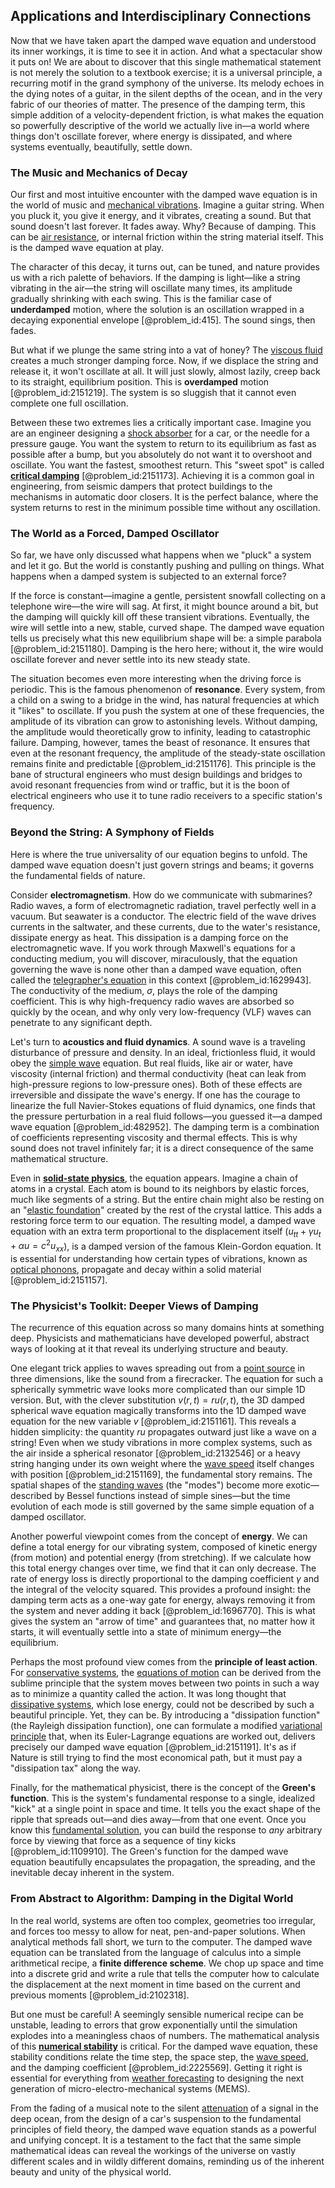 ## Applications and Interdisciplinary Connections

Now that we have taken apart the damped wave equation and understood its inner workings, it is time to see it in action. And what a spectacular show it puts on! We are about to discover that this single mathematical statement is not merely the solution to a textbook exercise; it is a universal principle, a recurring motif in the grand symphony of the universe. Its melody echoes in the dying notes of a guitar, in the silent depths of the ocean, and in the very fabric of our theories of matter. The presence of the damping term, this simple addition of a velocity-dependent friction, is what makes the equation so powerfully descriptive of the world we actually live in—a world where things don't oscillate forever, where energy is dissipated, and where systems eventually, beautifully, settle down.

### The Music and Mechanics of Decay

Our first and most intuitive encounter with the damped wave equation is in the world of music and [mechanical vibrations](@article_id:166926). Imagine a guitar string. When you pluck it, you give it energy, and it vibrates, creating a sound. But that sound doesn't last forever. It fades away. Why? Because of damping. This can be [air resistance](@article_id:168470), or internal friction within the string material itself. This is the damped wave equation at play.

The character of this decay, it turns out, can be tuned, and nature provides us with a rich palette of behaviors. If the damping is light—like a string vibrating in the air—the string will oscillate many times, its amplitude gradually shrinking with each swing. This is the familiar case of **underdamped** motion, where the solution is an oscillation wrapped in a decaying exponential envelope [@problem_id:415]. The sound sings, then fades.

But what if we plunge the same string into a vat of honey? The [viscous fluid](@article_id:171498) creates a much stronger damping force. Now, if we displace the string and release it, it won't oscillate at all. It will just slowly, almost lazily, creep back to its straight, equilibrium position. This is **overdamped** motion [@problem_id:2151219]. The system is so sluggish that it cannot even complete one full oscillation.

Between these two extremes lies a critically important case. Imagine you are an engineer designing a [shock absorber](@article_id:177418) for a car, or the needle for a pressure gauge. You want the system to return to its equilibrium as fast as possible after a bump, but you absolutely do not want it to overshoot and oscillate. You want the fastest, smoothest return. This "sweet spot" is called **[critical damping](@article_id:154965)** [@problem_id:2151173]. Achieving it is a common goal in engineering, from seismic dampers that protect buildings to the mechanisms in automatic door closers. It is the perfect balance, where the system returns to rest in the minimum possible time without any oscillation.

### The World as a Forced, Damped Oscillator

So far, we have only discussed what happens when we "pluck" a system and let it go. But the world is constantly pushing and pulling on things. What happens when a damped system is subjected to an external force?

If the force is constant—imagine a gentle, persistent snowfall collecting on a telephone wire—the wire will sag. At first, it might bounce around a bit, but the damping will quickly kill off these transient vibrations. Eventually, the wire will settle into a new, stable, curved shape. The damped wave equation tells us precisely what this new equilibrium shape will be: a simple parabola [@problem_id:2151180]. Damping is the hero here; without it, the wire would oscillate forever and never settle into its new steady state.

The situation becomes even more interesting when the driving force is periodic. This is the famous phenomenon of **resonance**. Every system, from a child on a swing to a bridge in the wind, has natural frequencies at which it "likes" to oscillate. If you push the system at one of these frequencies, the amplitude of its vibration can grow to astonishing levels. Without damping, the amplitude would theoretically grow to infinity, leading to catastrophic failure. Damping, however, tames the beast of resonance. It ensures that even at the resonant frequency, the amplitude of the steady-state oscillation remains finite and predictable [@problem_id:2151176]. This principle is the bane of structural engineers who must design buildings and bridges to avoid resonant frequencies from wind or traffic, but it is the boon of electrical engineers who use it to tune radio receivers to a specific station's frequency.

### Beyond the String: A Symphony of Fields

Here is where the true universality of our equation begins to unfold. The damped wave equation doesn't just govern strings and beams; it governs the fundamental fields of nature.

Consider **electromagnetism**. How do we communicate with submarines? Radio waves, a form of electromagnetic radiation, travel perfectly well in a vacuum. But seawater is a conductor. The electric field of the wave drives currents in the saltwater, and these currents, due to the water's resistance, dissipate energy as heat. This dissipation is a damping force on the electromagnetic wave. If you work through Maxwell's equations for a conducting medium, you will discover, miraculously, that the equation governing the wave is none other than a damped wave equation, often called the [telegrapher's equation](@article_id:267451) in this context [@problem_id:1629943]. The conductivity of the medium, $\sigma$, plays the role of the damping coefficient. This is why high-frequency radio waves are absorbed so quickly by the ocean, and why only very low-frequency (VLF) waves can penetrate to any significant depth.

Let's turn to **acoustics and fluid dynamics**. A sound wave is a traveling disturbance of pressure and density. In an ideal, frictionless fluid, it would obey the [simple wave](@article_id:183555) equation. But real fluids, like air or water, have viscosity (internal friction) and thermal conductivity (heat can leak from high-pressure regions to low-pressure ones). Both of these effects are irreversible and dissipate the wave's energy. If one has the courage to linearize the full Navier-Stokes equations of fluid dynamics, one finds that the pressure perturbation in a real fluid follows—you guessed it—a damped wave equation [@problem_id:482952]. The damping term is a combination of coefficients representing viscosity and thermal effects. This is why sound does not travel infinitely far; it is a direct consequence of the same mathematical structure.

Even in **[solid-state physics](@article_id:141767)**, the equation appears. Imagine a chain of atoms in a crystal. Each atom is bound to its neighbors by elastic forces, much like segments of a string. But the entire chain might also be resting on an "[elastic foundation](@article_id:186045)" created by the rest of the crystal lattice. This adds a restoring force term to our equation. The resulting model, a damped wave equation with an extra term proportional to the displacement itself ($u_{tt} + \gamma u_t + \alpha u = c^2 u_{xx}$), is a damped version of the famous Klein-Gordon equation. It is essential for understanding how certain types of vibrations, known as [optical phonons](@article_id:136499), propagate and decay within a solid material [@problem_id:2151157].

### The Physicist's Toolkit: Deeper Views of Damping

The recurrence of this equation across so many domains hints at something deep. Physicists and mathematicians have developed powerful, abstract ways of looking at it that reveal its underlying structure and beauty.

One elegant trick applies to waves spreading out from a [point source](@article_id:196204) in three dimensions, like the sound from a firecracker. The equation for such a spherically symmetric wave looks more complicated than our simple 1D version. But, with the clever substitution $v(r,t) = r u(r,t)$, the 3D damped spherical wave equation magically transforms into the 1D damped wave equation for the new variable $v$ [@problem_id:2151161]. This reveals a hidden simplicity: the quantity $r u$ propagates outward just like a wave on a string! Even when we study vibrations in more complex systems, such as the air inside a spherical resonator [@problem_id:2132546] or a heavy string hanging under its own weight where the [wave speed](@article_id:185714) itself changes with position [@problem_id:2151169], the fundamental story remains. The spatial shapes of the [standing waves](@article_id:148154) (the "modes") become more exotic—described by Bessel functions instead of simple sines—but the time evolution of each mode is still governed by the same simple equation of a damped oscillator.

Another powerful viewpoint comes from the concept of **energy**. We can define a total energy for our vibrating system, composed of kinetic energy (from motion) and potential energy (from stretching). If we calculate how this total energy changes over time, we find that it can only decrease. The rate of energy loss is directly proportional to the damping coefficient $\gamma$ and the integral of the velocity squared. This provides a profound insight: the damping term acts as a one-way gate for energy, always removing it from the system and never adding it back [@problem_id:1696770]. This is what gives the system an "arrow of time" and guarantees that, no matter how it starts, it will eventually settle into a state of minimum energy—the equilibrium.

Perhaps the most profound view comes from the **principle of least action**. For [conservative systems](@article_id:167266), the [equations of motion](@article_id:170226) can be derived from the sublime principle that the system moves between two points in such a way as to minimize a quantity called the action. It was long thought that [dissipative systems](@article_id:151070), which lose energy, could not be described by such a beautiful principle. Yet, they can be. By introducing a "dissipation function" (the Rayleigh dissipation function), one can formulate a modified [variational principle](@article_id:144724) that, when its Euler-Lagrange equations are worked out, delivers precisely our damped wave equation [@problem_id:2151191]. It's as if Nature is still trying to find the most economical path, but it must pay a "dissipation tax" along the way.

Finally, for the mathematical physicist, there is the concept of the **Green's function**. This is the system's fundamental response to a single, idealized "kick" at a single point in space and time. It tells you the exact shape of the ripple that spreads out—and dies away—from that one event. Once you know this [fundamental solution](@article_id:175422), you can build the response to *any* arbitrary force by viewing that force as a sequence of tiny kicks [@problem_id:1109910]. The Green's function for the damped wave equation beautifully encapsulates the propagation, the spreading, and the inevitable decay inherent in the system.

### From Abstract to Algorithm: Damping in the Digital World

In the real world, systems are often too complex, geometries too irregular, and forces too messy to allow for neat, pen-and-paper solutions. When analytical methods fall short, we turn to the computer. The damped wave equation can be translated from the language of calculus into a simple arithmetical recipe, a **finite difference scheme**. We chop up space and time into a discrete grid and write a rule that tells the computer how to calculate the displacement at the next moment in time based on the current and previous moments [@problem_id:2102318].

But one must be careful! A seemingly sensible numerical recipe can be unstable, leading to errors that grow exponentially until the simulation explodes into a meaningless chaos of numbers. The mathematical analysis of this **[numerical stability](@article_id:146056)** is critical. For the damped wave equation, these stability conditions relate the time step, the space step, the [wave speed](@article_id:185714), and the damping coefficient [@problem_id:2225569]. Getting it right is essential for everything from [weather forecasting](@article_id:269672) to designing the next generation of micro-electro-mechanical systems (MEMS).

From the fading of a musical note to the silent [attenuation](@article_id:143357) of a signal in the deep ocean, from the design of a car's suspension to the fundamental principles of field theory, the damped wave equation stands as a powerful and unifying concept. It is a testament to the fact that the same simple mathematical ideas can reveal the workings of the universe on vastly different scales and in wildly different domains, reminding us of the inherent beauty and unity of the physical world.